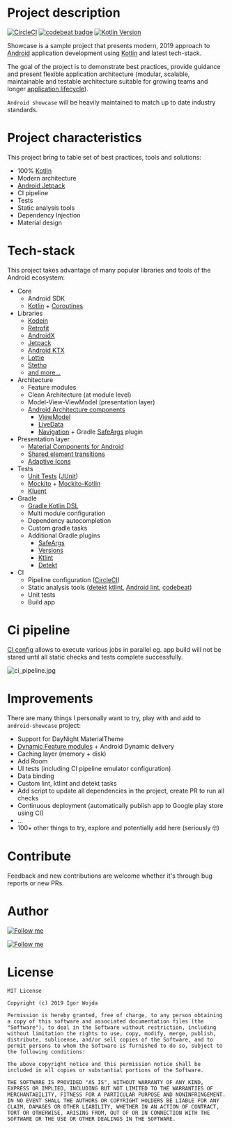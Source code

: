 # Project description
[![CircleCI](https://circleci.com/gh/igorwojda/android-showcase.svg?style=shield)](https://circleci.com/gh/igorwojda/android-showcase)
[![codebeat badge](https://codebeat.co/badges/7f632064-0be5-450f-b29f-f0e1460582ab)](https://codebeat.co/projects/github-com-igorwojda-android-showcase-master)
[![Kotlin Version](https://img.shields.io/badge/kotlin-1.3.41-blue.svg)](http://kotlinlang.org/)

Showcase is a sample project that presents modern, 2019 approach to
[Android](https://en.wikipedia.org/wiki/Android_(operating_system)) application development using [Kotlin](https://kotlinlang.org/) and latest tech-stack.

The goal of the project is to demonstrate best practices, provide guidance and present flexible application architecture (modular, scalable, maintainable and testable architecture suitable for growing teams and longer
[application lifecycle](https://en.wikipedia.org/wiki/Application_lifecycle_management)).

`Android showcase` will be heavily maintained to match up to date industry standards.

# Project characteristics

This project bring to table set of best practices, tools and solutions:

* 100% [Kotlin](https://kotlinlang.org/)
* Modern architecture
* [Android Jetpack](https://developer.android.com/jetpack)
* CI pipeline
* Tests
* Static analysis tools
* Dependency Injection
* Material design

# Tech-stack

This project takes advantage of many popular libraries and tools of the Android ecosystem:

* Core
  * Android SDK
  * [Kotlin](https://kotlinlang.org/) + [Coroutines](https://kotlinlang.org/docs/reference/coroutines-overview.html)
* Libraries
  * [Kodein](https://kodein.org/Kodein-DI/)
  * [Retrofit](https://square.github.io/retrofit/)
  * [AndroidX](https://developer.android.com/jetpack/androidx)
  * [Jetpack](https://developer.android.com/jetpack)
  * [Android KTX](https://developer.android.com/kotlin/ktx)
  * [Lottie](http://airbnb.io/lottie)
  * [Stetho](http://facebook.github.io/stetho/)
  * [and more...](https://github.com/igorwojda/android-showcase/blob/master/buildSrc/src/main/kotlin/LibraryDependency.kt)
* Architecture
  * Feature modules
  * Clean Architecture (at module level)
  * Model-View-ViewModel (presentation layer)
  * [Android Architecture components](https://developer.android.com/topic/libraries/architecture)
    * [ViewModel](https://developer.android.com/topic/libraries/architecture/viewmodel)
    * [LiveData](https://developer.android.com/topic/libraries/architecture/livedata)
    * [Navigation](https://developer.android.com/jetpack/androidx/releases/navigation) + Gradle [SafeArgs](https://developer.android.com/guide/navigation/navigation-pass-data#Safe-args) plugin
* Presentation layer
  * [Material Components for Android](https://www.material.io/develop/android/)
  * [Shared element transitions](https://android-developers.googleblog.com/2018/02/continuous-shared-element-transitions.html)
  * [Adaptive Icons](https://developer.android.com/guide/practices/ui_guidelines/icon_design_adaptive)
* Tests
  * [Unit Tests](https://en.wikipedia.org/wiki/Unit_testing) ([JUnit](https://junit.org/junit4/))
  * [Mockito](https://github.com/mockito/mockito) + [Mockito-Kotlin](https://github.com/nhaarman/mockito-kotlin)
  * [Kluent](https://github.com/MarkusAmshove/Kluent)
* Gradle
  * [Gradle Kotlin DSL](https://docs.gradle.org/current/userguide/kotlin_dsl.html)
  * Multi module configuration
  * Dependency autocompletion
  * Custom gradle tasks
  * Additional Gradle plugins
    * [SafeArgs](https://developer.android.com/guide/navigation/navigation-pass-data#Safe-args)
    * [Versions](https://github.com/ben-manes/gradle-versions-plugin)
    * [Ktlint](https://github.com/JLLeitschuh/ktlint-gradle)
    * [Detekt](https://github.com/arturbosch/detekt#with-gradle)
* CI
  * Pipeline configuration ([CircleCI](https://circleci.com/))
  * Static analysis tools ([detekt](https://github.com/arturbosch/detekt) [ktlint](https://github.com/pinterest/ktlint),
    [Android lint](https://developer.android.com/studio/write/lint), [codebeat](https://codebeat.co))
  * Unit tests
  * Build app

# Ci pipeline

[CI config](.circleci/config.yml) allows to execute various jobs in parallel eg. app build will not be stared until all
static checks and tests complete successfully.

![ci_pipeline.jpg](misc/image/ci_pipeline.jpg)

# Improvements

 There are many things I personally want to try, play with and add to `android-showcase` project:
* Support for DayNight MaterialTheme
* [Dynamic Feature modules](https://developer.android.com/studio/projects/dynamic-delivery) + Android Dynamic delivery
* Caching layer (memory + disk)
* Add Room
* UI tests (including CI pipeline emulator configuration)
* Data binding
* Custom lint, ktlint and detekt tasks
* Add script to update all dependencies in the project, create PR to run all checks
* Continuous deployment (automatically publish app to Google play store using CI)
* …
* 100+ other things to try, explore and potentially add here (seriously 🤓)

# Contribute
Feedback and new contributions are welcome whether it's through bug reports or new PRs.

# Author

[![Follow me](https://github.com/igorwojda/android-showcase/raw/master/misc/image/avatar.png)](https://twitter.com/igorwojda)

[![Follow me](https://img.shields.io/twitter/follow/igorwojda?style=social)](https://twitter.com/igorwojda)

# License
```
MIT License

Copyright (c) 2019 Igor Wojda

Permission is hereby granted, free of charge, to any person obtaining a copy of this software and associated documentation files (the "Software"), to deal in the Software without restriction, including without limitation the rights to use, copy, modify, merge, publish, distribute, sublicense, and/or sell copies of the Software, and to permit persons to whom the Software is furnished to do so, subject to the following conditions:

The above copyright notice and this permission notice shall be included in all copies or substantial portions of the Software.

THE SOFTWARE IS PROVIDED "AS IS", WITHOUT WARRANTY OF ANY KIND, EXPRESS OR IMPLIED, INCLUDING BUT NOT LIMITED TO THE WARRANTIES OF MERCHANTABILITY, FITNESS FOR A PARTICULAR PURPOSE AND NONINFRINGEMENT. IN NO EVENT SHALL THE AUTHORS OR COPYRIGHT HOLDERS BE LIABLE FOR ANY CLAIM, DAMAGES OR OTHER LIABILITY, WHETHER IN AN ACTION OF CONTRACT, TORT OR OTHERWISE, ARISING FROM, OUT OF OR IN CONNECTION WITH THE SOFTWARE OR THE USE OR OTHER DEALINGS IN THE SOFTWARE.
```

